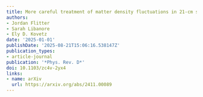 ```yaml
---
title: More careful treatment of matter density fluctuations in 21-cm simulations
authors:
- Jordan Flitter
- Sarah Libanore
- Ely D. Kovetz
date: '2025-01-01'
publishDate: '2025-08-21T15:06:16.538147Z'
publication_types:
- article-journal
publication: '*Phys. Rev. D*'
doi: 10.1103/zc4v-2yx4
links:
- name: arXiv
  url: https://arxiv.org/abs/2411.00089
---
```

